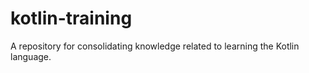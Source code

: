 # kotlin-training

A repository for consolidating knowledge related to learning the Kotlin language.
